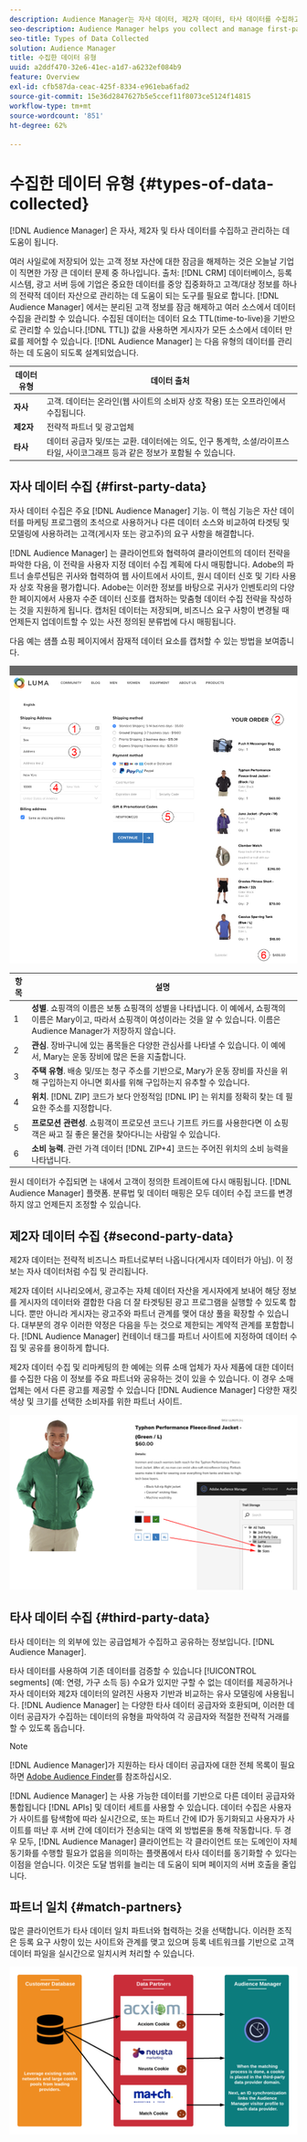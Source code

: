 ```yaml
---
description: Audience Manager는 자사 데이터, 제2자 데이터, 타사 데이터를 수집하고 관리하는 데 도움이 됩니다.
seo-description: Audience Manager helps you collect and manage first-party, second-party, and third-party data.
seo-title: Types of Data Collected
solution: Audience Manager
title: 수집한 데이터 유형
uuid: a2ddf470-32e6-41ec-a1d7-a6232ef084b9
feature: Overview
exl-id: cfb587da-ceac-425f-8334-e961eba6fad2
source-git-commit: 15e36d2847627b5e5ccef11f8073ce5124f14815
workflow-type: tm+mt
source-wordcount: '851'
ht-degree: 62%

---
```


# 수집한 데이터 유형 {#types-of-data-collected}

[!DNL Audience Manager] 은 자사, 제2자 및 타사 데이터를 수집하고 관리하는 데 도움이 됩니다.

여러 사일로에 저장되어 있는 고객 정보 자산에 대한 잠금을 해제하는 것은 오늘날 기업이 직면한 가장 큰 데이터 문제 중 하나입니다. 출처: [!DNL CRM] 데이터베이스, 등록 시스템, 광고 서버 등에 기업은 중요한 데이터를 중앙 집중화하고 고객/대상 정보를 하나의 전략적 데이터 자산으로 관리하는 데 도움이 되는 도구를 필요로 합니다. [!DNL Audience Manager] 에서는 분리된 고객 정보를 잠금 해제하고 여러 소스에서 데이터 수집을 관리할 수 있습니다. 수집된 데이터는 데이터 요소 TTL(time-to-live)을 기반으로 관리할 수 있습니다.[!DNL TTL]) 값을 사용하면 게시자가 모든 소스에서 데이터 만료를 제어할 수 있습니다. [!DNL Audience Manager] 는 다음 유형의 데이터를 관리하는 데 도움이 되도록 설계되었습니다.

| 데이터 유형 | 데이터 출처 |
|---|---|
| **자사** | 고객. 데이터는 온라인(웹 사이트의 소비자 상호 작용) 또는 오프라인에서 수집됩니다. |
| **제2자** | 전략적 파트너 및 광고업체 |
| **타사** | 데이터 공급자 및/또는 교환. 데이터에는 의도, 인구 통계학, 소셜/라이프스타일, 사이코그래프 등과 같은 정보가 포함될 수 있습니다. |

## 자사 데이터 수집 {#first-party-data}

자사 데이터 수집은 주요 [!DNL Audience Manager] 기능. 이 핵심 기능은 자산 데이터를 마케팅 프로그램의 초석으로 사용하거나 다른 데이터 소스와 비교하여 타겟팅 및 모델링에 사용하려는 고객(게시자 또는 광고주)의 요구 사항을 해결합니다.

[!DNL Audience Manager] 는 클라이언트와 협력하여 클라이언트의 데이터 전략을 파악한 다음, 이 전략을 사용자 지정 데이터 수집 계획에 다시 매핑합니다. Adobe의 파트너 솔루션팀은 귀사와 협력하여 웹 사이트에서 사이트, 원시 데이터 신호 및 기타 사용자 상호 작용을 평가합니다. Adobe는 이러한 정보를 바탕으로 귀사가 인벤토리의 다양한 페이지에서 사용자 수준 데이터 신호를 캡처하는 맞춤형 데이터 수집 전략을 작성하는 것을 지원하게 됩니다. 캡처된 데이터는 저장되며, 비즈니스 요구 사항이 변경될 때 언제든지 업데이트할 수 있는 사전 정의된 분류법에 다시 매핑됩니다.

다음 예는 샘플 쇼핑 페이지에서 잠재적 데이터 요소를 캡처할 수 있는 방법을 보여줍니다.

![shopping-cart-data](assets/shopping-cart-data.png)

| 항목 | 설명 |
|---|---|
| 1 | **성별**. 쇼핑객의 이름은 보통 쇼핑객의 성별을 나타냅니다. 이 예에서, 쇼핑객의 이름은 Mary이고, 따라서 쇼핑객이 여성이라는 것을 알 수 있습니다. 이름은 Audience Manager가 저장하지 않습니다. |
| 2 | **관심**. 장바구니에 있는 품목들은 다양한 관심사를 나타낼 수 있습니다. 이 예에서, Mary는 운동 장비에 많은 돈을 지출합니다. |
| 3 | **주택 유형**. 배송 및/또는 청구 주소를 기반으로, Mary가 운동 장비를 자신을 위해 구입하는지 아니면 회사를 위해 구입하는지 유추할 수 있습니다. |
| 4 | **위치**. [!DNL ZIP] 코드가 보다 안정적임 [!DNL IP] 는 위치를 정확히 찾는 데 필요한 주소를 지정합니다. |
| 5 | **프로모션 관련성**. 쇼핑객이 프로모션 코드나 기프트 카드를 사용한다면 이 쇼핑객은 싸고 질 좋은 물건을 찾아다니는 사람일 수 있습니다. |
| 6 | **소비 능력**. 관련 가격 데이터 [!DNL ZIP+4] 코드는 주어진 위치의 소비 능력을 나타냅니다. |

원시 데이터가 수집되면 는 내에서 고객이 정의한 트레이트에 다시 매핑됩니다. [!DNL Audience Manager] 플랫폼. 분류법 및 데이터 매핑은 모두 데이터 수집 코드를 변경하지 않고 언제든지 조정할 수 있습니다.

## 제2자 데이터 수집 {#second-party-data}

제2자 데이터는 전략적 비즈니스 파트너로부터 나옵니다(게시자 데이터가 아님). 이 정보는 자사 데이터처럼 수집 및 관리됩니다.

제2자 데이터 시나리오에서, 광고주는 자체 데이터 자산을 게시자에게 보내어 해당 정보를 게시자의 데이터와 결합한 다음 더 잘 타겟팅된 광고 프로그램을 실행할 수 있도록 합니다. 뿐만 아니라 게시자는 광고주와 파트너 관계를 맺어 대상 풀을 확장할 수 있습니다. 대부분의 경우 이러한 약정은 다음을 두는 것으로 제한되는 계약적 관계를 포함합니다. [!DNL Audience Manager] 컨테이너 태그를 파트너 사이트에 지정하여 데이터 수집 및 공유를 용이하게 합니다.

제2자 데이터 수집 및 리마케팅의 한 예에는 의류 소매 업체가 자사 제품에 대한 데이터를 수집한 다음 이 정보를 주요 파트너와 공유하는 것이 있을 수 있습니다. 이 경우 소매 업체는 에서 다른 광고를 제공할 수 있습니다 [!DNL Audience Manager] 다양한 재킷 색상 및 크기를 선택한 소비자를 위한 파트너 사이트.

![](assets/shopping-cart-traits.png)

## 타사 데이터 수집 {#third-party-data}

타사 데이터는 의 외부에 있는 공급업체가 수집하고 공유하는 정보입니다. [!DNL Audience Manager].

타사 데이터를 사용하여 기존 데이터를 검증할 수 있습니다 [!UICONTROL segments] (예: 연령, 가구 소득 등) 수요가 있지만 구할 수 없는 데이터를 제공하거나 자사 데이터와 제2자 데이터의 알려진 사용자 기반과 비교하는 유사 모델링에 사용됩니다. [!DNL Audience Manager] 는 다양한 타사 데이터 공급자와 호환되며, 이러한 데이터 공급자가 수집하는 데이터의 유형을 파악하여 각 공급자와 적절한 전략적 거래를 할 수 있도록 돕습니다.

>[!NOTE]
>
>[!DNL Audience Manager]가 지원하는 타사 데이터 공급자에 대한 전체 목록이 필요하면 [Adobe Audience Finder](https://www.adobe-audience-finder.com/)를 참조하십시오.

[!DNL Audience Manager] 는 사용 가능한 데이터를 기반으로 다른 데이터 공급자와 통합됩니다 [!DNL APIs] 및 데이터 세트를 사용할 수 있습니다. 데이터 수집은 사용자가 사이트를 탐색함에 따라 실시간으로, 또는 파트너 간에 ID가 동기화되고 사용자가 사이트를 떠난 후 서버 간에 데이터가 전송되는 대역 외 방법론을 통해 작동합니다. 두 경우 모두, [!DNL Audience Manager] 클라이언트는 각 클라이언트 또는 도메인이 자체 동기화를 수행할 필요가 없음을 의미하는 플랫폼에서 타사 데이터를 동기화할 수 있다는 이점을 얻습니다. 이것은 도달 범위를 늘리는 데 도움이 되며 페이지의 서버 호출을 줄입니다.

## 파트너 일치 {#match-partners}

많은 클라이언트가 타사 데이터 일치 파트너와 협력하는 것을 선택합니다. 이러한 조직은 등록 요구 사항이 있는 사이트와 관계를 맺고 있으며 등록 네트워크를 기반으로 고객 데이터 파일을 실시간으로 일치시켜 처리할 수 있습니다.

![data-provider-match](assets/data-provider-match.png)
